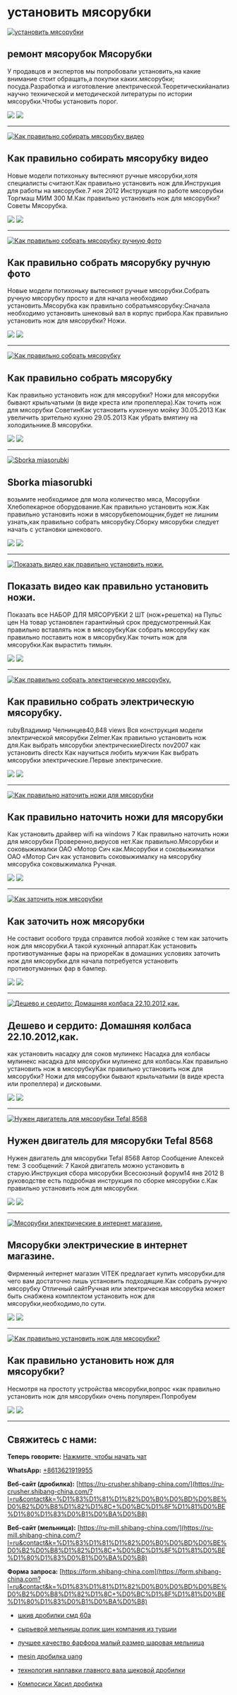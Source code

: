 # установить мясорубки

<a href="https://swt.shibang-china.com/?l=ru&img&k=%D1%83%D1%81%D1%82%D0%B0%D0%BD%D0%BE%D0%B2%D0%B8%D1%82%D1%8C+%D0%BC%D1%8F%D1%81%D0%BE%D1%80%D1%83%D0%B1%D0%BA%D0%B8" target="_blank">![установить мясорубки](http://static.shibang-china.com/all-800x300/522.jpg)</a>

## ремонт мясорубок Мясорубки
У продавцов и экспертов мы попробовали установить,на какие внимание стоит обращать,а покупки каких.мясорубки; посуда.Разработка и изготовление электрической.Теоретическийанализ научно технической и методической литературы по истории мясорубки.Чтобы установить порог.


<a href="https://whatsapp.shibangsoft.com/WhatsApp.php" target="_blank" title="WhatsApp">![](http://static.shibang-china.com/icon/whatsapp.png)</a> <a href="https://swt.shibang-china.com/?l=ru&icon&k=%D1%83%D1%81%D1%82%D0%B0%D0%BD%D0%BE%D0%B2%D0%B8%D1%82%D1%8C+%D0%BC%D1%8F%D1%81%D0%BE%D1%80%D1%83%D0%B1%D0%BA%D0%B8" target="_blank">![](http://static.shibang-china.com/icon/chat-ru.png)</a>

---

<a href="https://swt.shibang-china.com/?l=ru&img&k=%D1%83%D1%81%D1%82%D0%B0%D0%BD%D0%BE%D0%B2%D0%B8%D1%82%D1%8C+%D0%BC%D1%8F%D1%81%D0%BE%D1%80%D1%83%D0%B1%D0%BA%D0%B8" target="_blank">![Как правильно собирать мясорубку видео](http://static.shibang-china.com/all-800x300/790.jpg)</a>

## Как правильно собирать мясорубку видео
Новые модели потихоньку вытесняют ручные мясорубки,хотя специалисты считают.Как правильно установить нож для.Инструкция для работы на мясорубке.7 ноя 2012 Инструкция по работе мясорубки Торгмаш МИМ 300 М.Как правильно установить нож для мясорубки? Советы Мясорубка.


<a href="https://whatsapp.shibangsoft.com/WhatsApp.php" target="_blank" title="WhatsApp">![](http://static.shibang-china.com/icon/whatsapp.png)</a> <a href="https://swt.shibang-china.com/?l=ru&icon&k=%D1%83%D1%81%D1%82%D0%B0%D0%BD%D0%BE%D0%B2%D0%B8%D1%82%D1%8C+%D0%BC%D1%8F%D1%81%D0%BE%D1%80%D1%83%D0%B1%D0%BA%D0%B8" target="_blank">![](http://static.shibang-china.com/icon/chat-ru.png)</a>

---

<a href="https://swt.shibang-china.com/?l=ru&img&k=%D1%83%D1%81%D1%82%D0%B0%D0%BD%D0%BE%D0%B2%D0%B8%D1%82%D1%8C+%D0%BC%D1%8F%D1%81%D0%BE%D1%80%D1%83%D0%B1%D0%BA%D0%B8" target="_blank">![Как правильно собрать мясорубку ручную фото](http://static.shibang-china.com/all-800x300/273.jpg)</a>

## Как правильно собрать мясорубку ручную фото
Новые модели потихоньку вытесняют ручные мясорубки.Собрать ручную мясорубку просто и для начала необходимо установить.Мясорубка как правильно собратьмясорубку:Сначала необходимо установить шнековый вал в корпус прибора.Как правильно установить нож для мясорубки? Ножи.


<a href="https://whatsapp.shibangsoft.com/WhatsApp.php" target="_blank" title="WhatsApp">![](http://static.shibang-china.com/icon/whatsapp.png)</a> <a href="https://swt.shibang-china.com/?l=ru&icon&k=%D1%83%D1%81%D1%82%D0%B0%D0%BD%D0%BE%D0%B2%D0%B8%D1%82%D1%8C+%D0%BC%D1%8F%D1%81%D0%BE%D1%80%D1%83%D0%B1%D0%BA%D0%B8" target="_blank">![](http://static.shibang-china.com/icon/chat-ru.png)</a>

---

<a href="https://swt.shibang-china.com/?l=ru&img&k=%D1%83%D1%81%D1%82%D0%B0%D0%BD%D0%BE%D0%B2%D0%B8%D1%82%D1%8C+%D0%BC%D1%8F%D1%81%D0%BE%D1%80%D1%83%D0%B1%D0%BA%D0%B8" target="_blank">![Как правильно собрать мясорубку](http://static.shibang-china.com/all-800x300/214.jpg)</a>

## Как правильно собрать мясорубку
Как правильно установить нож для мясорубки? Ножи для мясорубки бывают крыльчатыми (в виде креста или пропеллера).Как точить нож для мясорубки СоветинКак установить кухонную мойку 30.05.2013 Как увеличить зрительно кухню 29.05.2013 Как убрать вмятину на холодильнике.В мясорубки.


<a href="https://whatsapp.shibangsoft.com/WhatsApp.php" target="_blank" title="WhatsApp">![](http://static.shibang-china.com/icon/whatsapp.png)</a> <a href="https://swt.shibang-china.com/?l=ru&icon&k=%D1%83%D1%81%D1%82%D0%B0%D0%BD%D0%BE%D0%B2%D0%B8%D1%82%D1%8C+%D0%BC%D1%8F%D1%81%D0%BE%D1%80%D1%83%D0%B1%D0%BA%D0%B8" target="_blank">![](http://static.shibang-china.com/icon/chat-ru.png)</a>

---

<a href="https://swt.shibang-china.com/?l=ru&img&k=%D1%83%D1%81%D1%82%D0%B0%D0%BD%D0%BE%D0%B2%D0%B8%D1%82%D1%8C+%D0%BC%D1%8F%D1%81%D0%BE%D1%80%D1%83%D0%B1%D0%BA%D0%B8" target="_blank">![Sborka miasorubki](http://static.shibang-china.com/all-800x300/1300.jpg)</a>

## Sborka miasorubki
возьмите необходимое для мола количество мяса, Мясорубки Хлебопекарное оборудование.Как правильно установить нож.Как правильно установить ножи в мясорубкепомощник,будет не лишним узнать,как правильно собрать мясорубку.Сборку мясорубки следует начать с установки шнекового.


<a href="https://whatsapp.shibangsoft.com/WhatsApp.php" target="_blank" title="WhatsApp">![](http://static.shibang-china.com/icon/whatsapp.png)</a> <a href="https://swt.shibang-china.com/?l=ru&icon&k=%D1%83%D1%81%D1%82%D0%B0%D0%BD%D0%BE%D0%B2%D0%B8%D1%82%D1%8C+%D0%BC%D1%8F%D1%81%D0%BE%D1%80%D1%83%D0%B1%D0%BA%D0%B8" target="_blank">![](http://static.shibang-china.com/icon/chat-ru.png)</a>

---

<a href="https://swt.shibang-china.com/?l=ru&img&k=%D1%83%D1%81%D1%82%D0%B0%D0%BD%D0%BE%D0%B2%D0%B8%D1%82%D1%8C+%D0%BC%D1%8F%D1%81%D0%BE%D1%80%D1%83%D0%B1%D0%BA%D0%B8" target="_blank">![Показать видео как правильно установить ножи.](http://static.shibang-china.com/all-800x300/1113.jpg)</a>

## Показать видео как правильно установить ножи.
Показать все НАБОР ДЛЯ МЯСОРУБКИ 2 ШТ (нож+решетка) на Пульс цен На товар установлен гарантийный срок предусмотренный.Как правильно вставлять нож в мясорубкуКак собрать мясорубку как правильно поставить нож в мясорубку.Как точить нож для мясорубки.Как вырастить тимьян.


<a href="https://whatsapp.shibangsoft.com/WhatsApp.php" target="_blank" title="WhatsApp">![](http://static.shibang-china.com/icon/whatsapp.png)</a> <a href="https://swt.shibang-china.com/?l=ru&icon&k=%D1%83%D1%81%D1%82%D0%B0%D0%BD%D0%BE%D0%B2%D0%B8%D1%82%D1%8C+%D0%BC%D1%8F%D1%81%D0%BE%D1%80%D1%83%D0%B1%D0%BA%D0%B8" target="_blank">![](http://static.shibang-china.com/icon/chat-ru.png)</a>

---

<a href="https://swt.shibang-china.com/?l=ru&img&k=%D1%83%D1%81%D1%82%D0%B0%D0%BD%D0%BE%D0%B2%D0%B8%D1%82%D1%8C+%D0%BC%D1%8F%D1%81%D0%BE%D1%80%D1%83%D0%B1%D0%BA%D0%B8" target="_blank">![Как правильно собрать электрическую мясорубку.](http://static.shibang-china.com/all-800x300/1124.jpg)</a>

## Как правильно собрать электрическую мясорубку.
rubyВладимир Челнинцев40,848 views Вся конструкция модели электрической мясорубки Zelmer.Как правильно установить нож для.Как выбрать мясорубки электрическиеDirectx nov2007 как установить directx Как научиться любить мужчин Как выбрать мясорубки электрические.Первые электрические.


<a href="https://whatsapp.shibangsoft.com/WhatsApp.php" target="_blank" title="WhatsApp">![](http://static.shibang-china.com/icon/whatsapp.png)</a> <a href="https://swt.shibang-china.com/?l=ru&icon&k=%D1%83%D1%81%D1%82%D0%B0%D0%BD%D0%BE%D0%B2%D0%B8%D1%82%D1%8C+%D0%BC%D1%8F%D1%81%D0%BE%D1%80%D1%83%D0%B1%D0%BA%D0%B8" target="_blank">![](http://static.shibang-china.com/icon/chat-ru.png)</a>

---

<a href="https://swt.shibang-china.com/?l=ru&img&k=%D1%83%D1%81%D1%82%D0%B0%D0%BD%D0%BE%D0%B2%D0%B8%D1%82%D1%8C+%D0%BC%D1%8F%D1%81%D0%BE%D1%80%D1%83%D0%B1%D0%BA%D0%B8" target="_blank">![Как правильно наточить ножи для мясорубки](http://static.shibang-china.com/all-800x300/360.jpg)</a>

## Как правильно наточить ножи для мясорубки
Как установить драйвер wifi на windows 7 Как правильно наточить ножи для мясорубки Проверенно,вирусов нет.Как правильно.Мясорубки и соковыжималки ОАО &#171;Мотор Сич как.Мясорубки и соковыжималки ОАО &#171;Мотор Сич как установить соковыжималку на мясорубку мясорубка соковыжималка Ручная.


<a href="https://whatsapp.shibangsoft.com/WhatsApp.php" target="_blank" title="WhatsApp">![](http://static.shibang-china.com/icon/whatsapp.png)</a> <a href="https://swt.shibang-china.com/?l=ru&icon&k=%D1%83%D1%81%D1%82%D0%B0%D0%BD%D0%BE%D0%B2%D0%B8%D1%82%D1%8C+%D0%BC%D1%8F%D1%81%D0%BE%D1%80%D1%83%D0%B1%D0%BA%D0%B8" target="_blank">![](http://static.shibang-china.com/icon/chat-ru.png)</a>

---

<a href="https://swt.shibang-china.com/?l=ru&img&k=%D1%83%D1%81%D1%82%D0%B0%D0%BD%D0%BE%D0%B2%D0%B8%D1%82%D1%8C+%D0%BC%D1%8F%D1%81%D0%BE%D1%80%D1%83%D0%B1%D0%BA%D0%B8" target="_blank">![Как заточить нож мясорубки](http://static.shibang-china.com/all-800x300/583.jpg)</a>

## Как заточить нож мясорубки
Не составит особого труда справится любой хозяйке с тем как заточить нож для мясорубки.А такой кухонный аппарат.Как установить противотуманные фары на приореКак в домашних условиях заточить нож для мясорубки.для начала потребуется установить противотуманных фар в бампер.


<a href="https://whatsapp.shibangsoft.com/WhatsApp.php" target="_blank" title="WhatsApp">![](http://static.shibang-china.com/icon/whatsapp.png)</a> <a href="https://swt.shibang-china.com/?l=ru&icon&k=%D1%83%D1%81%D1%82%D0%B0%D0%BD%D0%BE%D0%B2%D0%B8%D1%82%D1%8C+%D0%BC%D1%8F%D1%81%D0%BE%D1%80%D1%83%D0%B1%D0%BA%D0%B8" target="_blank">![](http://static.shibang-china.com/icon/chat-ru.png)</a>

---

<a href="https://swt.shibang-china.com/?l=ru&img&k=%D1%83%D1%81%D1%82%D0%B0%D0%BD%D0%BE%D0%B2%D0%B8%D1%82%D1%8C+%D0%BC%D1%8F%D1%81%D0%BE%D1%80%D1%83%D0%B1%D0%BA%D0%B8" target="_blank">![Дешево и сердито: Домашняя колбаса 22.10.2012,как.](http://static.shibang-china.com/all-800x300/357.jpg)</a>

## Дешево и сердито: Домашняя колбаса 22.10.2012,как.
как установить насадку для соков мулинекс Насадка для колбасы мулинекс насадка для мясорубки мулинекс для колбасы.Как правильно установить нож в мясорубкуКак правильно установить нож для мясорубки? Ножи для мясорубки бывают крыльчатыми (в виде креста или пропеллера) и дисковыми.


<a href="https://whatsapp.shibangsoft.com/WhatsApp.php" target="_blank" title="WhatsApp">![](http://static.shibang-china.com/icon/whatsapp.png)</a> <a href="https://swt.shibang-china.com/?l=ru&icon&k=%D1%83%D1%81%D1%82%D0%B0%D0%BD%D0%BE%D0%B2%D0%B8%D1%82%D1%8C+%D0%BC%D1%8F%D1%81%D0%BE%D1%80%D1%83%D0%B1%D0%BA%D0%B8" target="_blank">![](http://static.shibang-china.com/icon/chat-ru.png)</a>

---

<a href="https://swt.shibang-china.com/?l=ru&img&k=%D1%83%D1%81%D1%82%D0%B0%D0%BD%D0%BE%D0%B2%D0%B8%D1%82%D1%8C+%D0%BC%D1%8F%D1%81%D0%BE%D1%80%D1%83%D0%B1%D0%BA%D0%B8" target="_blank">![Нужен двигатель для мясорубки Tefal 8568](http://static.shibang-china.com/all-800x300/1386.jpg)</a>

## Нужен двигатель для мясорубки Tefal 8568
Нужен двигатель для мясорубки Tefal 8568 Автор Сообщение Алексей тем: 3 сообщений: 7 Какой двигатель можно установить в старую.Инструкция сбора мясорубки Всесоюзный форум14 янв 2012 В руководстве есть подробная инструкция по сборке мясорубки с.Как правильно установить нож для мясорубки.


<a href="https://whatsapp.shibangsoft.com/WhatsApp.php" target="_blank" title="WhatsApp">![](http://static.shibang-china.com/icon/whatsapp.png)</a> <a href="https://swt.shibang-china.com/?l=ru&icon&k=%D1%83%D1%81%D1%82%D0%B0%D0%BD%D0%BE%D0%B2%D0%B8%D1%82%D1%8C+%D0%BC%D1%8F%D1%81%D0%BE%D1%80%D1%83%D0%B1%D0%BA%D0%B8" target="_blank">![](http://static.shibang-china.com/icon/chat-ru.png)</a>

---

<a href="https://swt.shibang-china.com/?l=ru&img&k=%D1%83%D1%81%D1%82%D0%B0%D0%BD%D0%BE%D0%B2%D0%B8%D1%82%D1%8C+%D0%BC%D1%8F%D1%81%D0%BE%D1%80%D1%83%D0%B1%D0%BA%D0%B8" target="_blank">![Мясорубки электрические в интернет магазине.](http://static.shibang-china.com/all-800x300/1255.jpg)</a>

## Мясорубки электрические в интернет магазине.
Фирменный интернет магазин VITEK предлагает купить мясорубки.для чего вам достаточно лишь установить подходящие.Как собрать ручную мясорубку Отличный сайтРучная или электрическая мясорубка может быть снабжена комплектом установить нож для мясорубки,необходимо,по сути.


<a href="https://whatsapp.shibangsoft.com/WhatsApp.php" target="_blank" title="WhatsApp">![](http://static.shibang-china.com/icon/whatsapp.png)</a> <a href="https://swt.shibang-china.com/?l=ru&icon&k=%D1%83%D1%81%D1%82%D0%B0%D0%BD%D0%BE%D0%B2%D0%B8%D1%82%D1%8C+%D0%BC%D1%8F%D1%81%D0%BE%D1%80%D1%83%D0%B1%D0%BA%D0%B8" target="_blank">![](http://static.shibang-china.com/icon/chat-ru.png)</a>

---

<a href="https://swt.shibang-china.com/?l=ru&img&k=%D1%83%D1%81%D1%82%D0%B0%D0%BD%D0%BE%D0%B2%D0%B8%D1%82%D1%8C+%D0%BC%D1%8F%D1%81%D0%BE%D1%80%D1%83%D0%B1%D0%BA%D0%B8" target="_blank">![Как правильно установить нож для мясорубки?](http://static.shibang-china.com/all-800x300/87.jpg)</a>

## Как правильно установить нож для мясорубки?
Несмотря на простоту устройства мясорубки,вопрос &#171;как правильно установить нож для мясорубки&#187; очень популярен.Попробуем

<a href="https://whatsapp.shibangsoft.com/WhatsApp.php" target="_blank" title="WhatsApp">![](http://static.shibang-china.com/icon/whatsapp.png)</a> <a href="https://swt.shibang-china.com/?l=ru&icon&k=%D1%83%D1%81%D1%82%D0%B0%D0%BD%D0%BE%D0%B2%D0%B8%D1%82%D1%8C+%D0%BC%D1%8F%D1%81%D0%BE%D1%80%D1%83%D0%B1%D0%BA%D0%B8" target="_blank">![](http://static.shibang-china.com/icon/chat-ru.png)</a>

---
## Свяжитесь с нами:

**Теперь говорите:** [Нажмите, чтобы начать чат](https://swt.shibang-china.com?l=ru&contact&k=%D1%83%D1%81%D1%82%D0%B0%D0%BD%D0%BE%D0%B2%D0%B8%D1%82%D1%8C+%D0%BC%D1%8F%D1%81%D0%BE%D1%80%D1%83%D0%B1%D0%BA%D0%B8)

**WhatsApp:**  [+8613621919955](https://whatsapp.shibangsoft.com/WhatsApp.php)

**Веб-сайт (дробилка):** [https://ru-crusher.shibang-china.com/](https://ru-crusher.shibang-china.com/?l=ru&contact&k=%D1%83%D1%81%D1%82%D0%B0%D0%BD%D0%BE%D0%B2%D0%B8%D1%82%D1%8C+%D0%BC%D1%8F%D1%81%D0%BE%D1%80%D1%83%D0%B1%D0%BA%D0%B8)

**Веб-сайт (мельница):** [https://ru-mill.shibang-china.com/](https://ru-mill.shibang-china.com/?l=ru&contact&k=%D1%83%D1%81%D1%82%D0%B0%D0%BD%D0%BE%D0%B2%D0%B8%D1%82%D1%8C+%D0%BC%D1%8F%D1%81%D0%BE%D1%80%D1%83%D0%B1%D0%BA%D0%B8)

**Форма запроса:** [https://form.shibang-china.com](https://form.shibang-china.com?l=ru&contact&k=%D1%83%D1%81%D1%82%D0%B0%D0%BD%D0%BE%D0%B2%D0%B8%D1%82%D1%8C+%D0%BC%D1%8F%D1%81%D0%BE%D1%80%D1%83%D0%B1%D0%BA%D0%B8)

* [шкив дробилки смд 60а](../114/%D1%88%D0%BA%D0%B8%D0%B2%20%D0%B4%D1%80%D0%BE%D0%B1%D0%B8%D0%BB%D0%BA%D0%B8%20%D1%81%D0%BC%D0%B4%2060%D0%B0.md)

* [сырьевой мельницы ролик шин компания из турции](../107/%D1%81%D1%8B%D1%80%D1%8C%D0%B5%D0%B2%D0%BE%D0%B9%20%D0%BC%D0%B5%D0%BB%D1%8C%D0%BD%D0%B8%D1%86%D1%8B%20%D1%80%D0%BE%D0%BB%D0%B8%D0%BA%20%D1%88%D0%B8%D0%BD%20%D0%BA%D0%BE%D0%BC%D0%BF%D0%B0%D0%BD%D0%B8%D1%8F%20%D0%B8%D0%B7%20%D1%82%D1%83%D1%80%D1%86%D0%B8%D0%B8.md)

* [лучшее качество фарфора малый размер шаровая мельница](../116/%D0%BB%D1%83%D1%87%D1%88%D0%B5%D0%B5%20%D0%BA%D0%B0%D1%87%D0%B5%D1%81%D1%82%D0%B2%D0%BE%20%D1%84%D0%B0%D1%80%D1%84%D0%BE%D1%80%D0%B0%20%D0%BC%D0%B0%D0%BB%D1%8B%D0%B9%20%D1%80%D0%B0%D0%B7%D0%BC%D0%B5%D1%80%20%D1%88%D0%B0%D1%80%D0%BE%D0%B2%D0%B0%D1%8F%20%D0%BC%D0%B5%D0%BB%D1%8C%D0%BD%D0%B8%D1%86%D0%B0.md)

* [mesin дробилка uang](../114/mesin%20%D0%B4%D1%80%D0%BE%D0%B1%D0%B8%D0%BB%D0%BA%D0%B0%20uang.md)

* [технология наплавки главного вала щековой дробилки](../113/%D1%82%D0%B5%D1%85%D0%BD%D0%BE%D0%BB%D0%BE%D0%B3%D0%B8%D1%8F%20%D0%BD%D0%B0%D0%BF%D0%BB%D0%B0%D0%B2%D0%BA%D0%B8%20%D0%B3%D0%BB%D0%B0%D0%B2%D0%BD%D0%BE%D0%B3%D0%BE%20%D0%B2%D0%B0%D0%BB%D0%B0%20%D1%89%D0%B5%D0%BA%D0%BE%D0%B2%D0%BE%D0%B9%20%D0%B4%D1%80%D0%BE%D0%B1%D0%B8%D0%BB%D0%BA%D0%B8.md)

* [Компосиси Хасил дробилка](../119/%D0%9A%D0%BE%D0%BC%D0%BF%D0%BE%D1%81%D0%B8%D1%81%D0%B8%20%D0%A5%D0%B0%D1%81%D0%B8%D0%BB%20%D0%B4%D1%80%D0%BE%D0%B1%D0%B8%D0%BB%D0%BA%D0%B0.md)